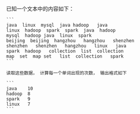 已知一个文本中的内容如下：

    ```
    java  linux  mysql  java hadoop   java
    linux  hadoop  spark  spark  java  hadoop
    mysql  hadoop java  linux  spark
    beijing  beijing  hangzhou   hangzhou   shenzhen
    shenzhen   shenzhen   hangzhou   linux   java
    spark  hadoop   collection  list  collection
    map  set  map set   list  collection   spark
    ```

    读取这些数据， 计算每一个单词出现的次数， 输出格式如下

    ```
    java 	10
    hadoop	8
    spark	9
    linux	7
    ```